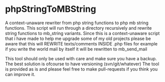 # phpStringToMBString
A context-unaware rewriter from php string functions to php mb string functions.
This script will run through a directory recursively and rewrite string functions to mb_string variants.
Since this is a context-unaware script that i have made to help me upgrade some of my old projects please be aware that this will REWRITE texts/comments INSIDE .php files for example if you write the world mail by itself it will be rewritten to mb_send_mail

This tool should only be used with care and make sure you have a backup. The best solution is ofcourse to have versioning (svn/git/whatever)
The tool is provided as is and please feel free to make pull-requests if you think you can improve it.
